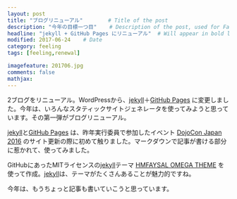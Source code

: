 ```yaml
---
layout: post
title: "ブログリニューアル"        # Title of the post
description: "今年の目標一つ目"    # Description of the post, used for Facebook Opengraph & Twitter
headline: "jekyll + GitHub Pages にリニューアル"  # Will appear in bold letters on top of the post
modified: 2017-06-24    # Date
category: feeling
tags: [feeling,renewal]

imagefeature: 201706.jpg
comments: false
mathjax:
---
```


2ブログをリニューアル。WordPressから、[jekyll](https://jekyllrb-ja.github.io/)＋[GitHub Pages](https://pages.github.com/) に変更しました。今年は、いろんなスタティックサイトジェネレータを使ってみようと思っています。その第一弾がブログリニューアル。

[jekyll](https://jekyllrb-ja.github.io/)と[GitHub Pages](https://pages.github.com/) は、昨年実行委員で参加したイベント [DojoCon Japan 2016](http://dojocon2016.coderdojo.jp/) のサイト更新の際に初めて触りました。マークダウンで記事が書ける部分に惹かれて、使ってみました。

GitHubにあったMITライセンスの[jekyll](https://jekyllrb-ja.github.io/)テーマ [HMFAYSAL OMEGA THEME](https://github.com/hmfaysal/hmfaysal-omega-theme) を使って作成。[jekyll](https://jekyllrb-ja.github.io/)は、テーマがたくさんあることが魅力的ですね。

今年は、もうちょっと記事も書いていこうと思っています。
